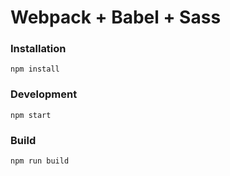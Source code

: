 # Webpack + Babel + Sass


### Installation

```
npm install
```

### Development

```
npm start
```

### Build

```
npm run build
```
